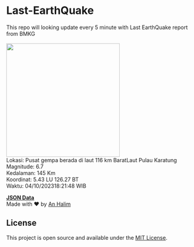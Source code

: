 # Last-EarthQuake
This repo will looking update every 5 minute with Last EarthQuake report from BMKG
<br>
<br>
<img src="https://static.bmkg.go.id/20231004182148.mmi.jpg" width="300"/>
<br>
Lokasi: Pusat gempa berada di laut 116 km BaratLaut Pulau Karatung <br>
Magnitude: 6.7 <br>
Kedalaman: 145 Km <br>
Koordinat: 5.43 LU 126.27 BT <br>
Waktu: 04/10/202318:21:48 WIB <br>

<a href="./data/data.json">**JSON Data**</a>
<br>
Made with ❤️ by <a href="https://github.com/an-halim">An Halim</a>
## License

This project is open source and available under the [MIT License](LICENSE).
